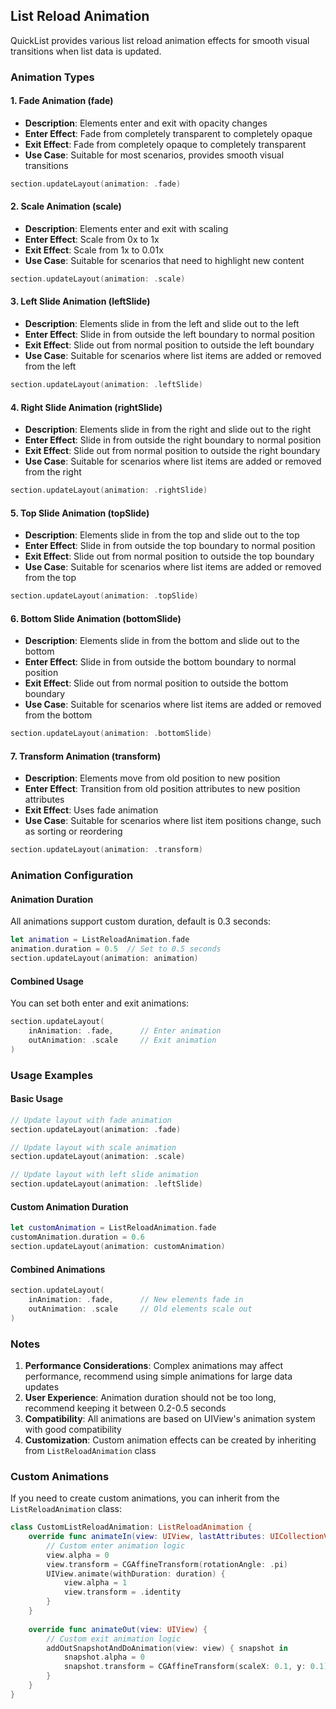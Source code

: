 ## List Reload Animation

QuickList provides various list reload animation effects for smooth visual transitions when list data is updated.

### Animation Types

#### 1. Fade Animation (fade)
- **Description**: Elements enter and exit with opacity changes
- **Enter Effect**: Fade from completely transparent to completely opaque
- **Exit Effect**: Fade from completely opaque to completely transparent
- **Use Case**: Suitable for most scenarios, provides smooth visual transitions

```swift
section.updateLayout(animation: .fade)
```

#### 2. Scale Animation (scale)
- **Description**: Elements enter and exit with scaling
- **Enter Effect**: Scale from 0x to 1x
- **Exit Effect**: Scale from 1x to 0.01x
- **Use Case**: Suitable for scenarios that need to highlight new content

```swift
section.updateLayout(animation: .scale)
```

#### 3. Left Slide Animation (leftSlide)
- **Description**: Elements slide in from the left and slide out to the left
- **Enter Effect**: Slide in from outside the left boundary to normal position
- **Exit Effect**: Slide out from normal position to outside the left boundary
- **Use Case**: Suitable for scenarios where list items are added or removed from the left

```swift
section.updateLayout(animation: .leftSlide)
```

#### 4. Right Slide Animation (rightSlide)
- **Description**: Elements slide in from the right and slide out to the right
- **Enter Effect**: Slide in from outside the right boundary to normal position
- **Exit Effect**: Slide out from normal position to outside the right boundary
- **Use Case**: Suitable for scenarios where list items are added or removed from the right

```swift
section.updateLayout(animation: .rightSlide)
```

#### 5. Top Slide Animation (topSlide)
- **Description**: Elements slide in from the top and slide out to the top
- **Enter Effect**: Slide in from outside the top boundary to normal position
- **Exit Effect**: Slide out from normal position to outside the top boundary
- **Use Case**: Suitable for scenarios where list items are added or removed from the top

```swift
section.updateLayout(animation: .topSlide)
```

#### 6. Bottom Slide Animation (bottomSlide)
- **Description**: Elements slide in from the bottom and slide out to the bottom
- **Enter Effect**: Slide in from outside the bottom boundary to normal position
- **Exit Effect**: Slide out from normal position to outside the bottom boundary
- **Use Case**: Suitable for scenarios where list items are added or removed from the bottom

```swift
section.updateLayout(animation: .bottomSlide)
```

#### 7. Transform Animation (transform)
- **Description**: Elements move from old position to new position
- **Enter Effect**: Transition from old position attributes to new position attributes
- **Exit Effect**: Uses fade animation
- **Use Case**: Suitable for scenarios where list item positions change, such as sorting or reordering

```swift
section.updateLayout(animation: .transform)
```

### Animation Configuration

#### Animation Duration
All animations support custom duration, default is 0.3 seconds:

```swift
let animation = ListReloadAnimation.fade
animation.duration = 0.5  // Set to 0.5 seconds
section.updateLayout(animation: animation)
```

#### Combined Usage
You can set both enter and exit animations:

```swift
section.updateLayout(
    inAnimation: .fade,      // Enter animation
    outAnimation: .scale     // Exit animation
)
```

### Usage Examples

#### Basic Usage
```swift
// Update layout with fade animation
section.updateLayout(animation: .fade)

// Update layout with scale animation
section.updateLayout(animation: .scale)

// Update layout with left slide animation
section.updateLayout(animation: .leftSlide)
```

#### Custom Animation Duration
```swift
let customAnimation = ListReloadAnimation.fade
customAnimation.duration = 0.6
section.updateLayout(animation: customAnimation)
```

#### Combined Animations
```swift
section.updateLayout(
    inAnimation: .fade,      // New elements fade in
    outAnimation: .scale     // Old elements scale out
)
```

### Notes

1. **Performance Considerations**: Complex animations may affect performance, recommend using simple animations for large data updates
2. **User Experience**: Animation duration should not be too long, recommend keeping it between 0.2-0.5 seconds
3. **Compatibility**: All animations are based on UIView's animation system with good compatibility
4. **Customization**: Custom animation effects can be created by inheriting from `ListReloadAnimation` class

### Custom Animations

If you need to create custom animations, you can inherit from the `ListReloadAnimation` class:

```swift
class CustomListReloadAnimation: ListReloadAnimation {
    override func animateIn(view: UIView, lastAttributes: UICollectionViewLayoutAttributes?, targetAttributes: UICollectionViewLayoutAttributes?) {
        // Custom enter animation logic
        view.alpha = 0
        view.transform = CGAffineTransform(rotationAngle: .pi)
        UIView.animate(withDuration: duration) {
            view.alpha = 1
            view.transform = .identity
        }
    }
    
    override func animateOut(view: UIView) {
        // Custom exit animation logic
        addOutSnapshotAndDoAnimation(view: view) { snapshot in
            snapshot.alpha = 0
            snapshot.transform = CGAffineTransform(scaleX: 0.1, y: 0.1)
        }
    }
}
```
